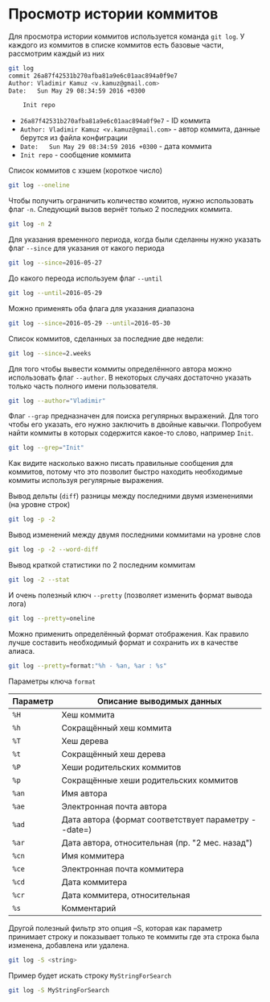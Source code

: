 # Просмотр истории коммитов

Для просмотра истории коммитов используется команда `git log`. У каждого из коммитов в списке коммитов есть базовые части, рассмотрим каждый из них

```bash
git log
commit 26a87f42531b270afba81a9e6c01aac894a0f9e7
Author: Vladimir Kamuz <v.kamuz@gmail.com>
Date:   Sun May 29 08:34:59 2016 +0300

    Init repo
```

* `26a87f42531b270afba81a9e6c01aac894a0f9e7` - ID коммита
* `Author: Vladimir Kamuz <v.kamuz@gmail.com>` - автор коммита, данные берутся из файла конфиграции
* `Date:   Sun May 29 08:34:59 2016 +0300` - дата коммита
* `Init repo` - сообщение коммита


Список коммитов с хэшем (короткое число)

```bash
git log --oneline
```

Чтобы получить ограничить количество комитов, нужно использовать флаг `-n`. Следующий вызов вернёт только 2 последних коммита.

```bash
git log -n 2
```

Для указания временного периода, когда были сделанны нужно указать флаг `--since` для указания от какого периода

```bash
git log --since=2016-05-27
```

До какого переода используем флаг `--until`

```bash
git log --until=2016-05-29
```

Можно применять оба флага для указания диапазона

```bash
git log --since=2016-05-29 --until=2016-05-30
```

Список коммитов, сделанных за последние две недели:

```bash
git log --since=2.weeks
```

Для того чтобы вывести коммиты определённого автора можно использовать флаг `--author`. В некоторых случаях достаточно указать только часть полного имени пользователя.

```bash
git log --author="Vladimir"
```

Флаг `--grap` предназначен для поиска регулярных выражений. Для того чтобы его указать, его нужно заключить в двойные кавычки. Попробуем найти коммиты в которых содержится какое-то слово, например `Init`.

```bash
git log --grep="Init"
```

Как видите насколько важно писать правильные сообщения для коммитов, потому что это позволит быстро находить необходимые коммиты используя регулярные выражения.

Вывод дельты (`diff`) разницы между последними двумя изменениями (на уровне строк)

```bash
git log -p -2
```

Вывод изменений между двумя последними коммитами на уровне слов

```bash
git log -p -2 --word-diff
```

Вывод краткой статистики по 2 последним коммитам

```bash
git log -2 --stat
```

И очень полезный ключ `--pretty` (позволяет изменить формат вывода лога)

```bash
git log --pretty=oneline
```

Можно применить определённый формат отображения. Как правило лучше составить необходимый формат и сохранить их в качестве алиаса.

```bash
git log --pretty=format:"%h - %an, %ar : %s"
```

Параметры ключа `format`

Параметр | Описание выводимых данных
---------|--------------------------
`%H`     | Хеш коммита
`%h`     | Сокращённый хеш коммита
`%T`     | Хеш дерева
`%t`     | Сокращённый хеш дерева
`%P`     | Хеши родительских коммитов
`%p`     | Сокращённые хеши родительских коммитов
`%an`    | Имя автора
`%ae`    | Электронная почта автора
`%ad`    | Дата автора (формат соответствует параметру --date=)
`%ar`    | Дата автора, относительная (пр. "2 мес. назад")
`%cn`    | Имя коммитера
`%ce`    | Электронная почта коммитера
`%cd`    | Дата коммитера
`%cr`    | Дата коммитера, относительная
`%s`     | Комментарий

Другой полезный фильтр это опция –S, которая как параметр принимает строку и показывает только те коммиты где эта строка была изменена, добавлена или удалена.

```bash
git log -S <string>
```

Пример будет искать строку `MyStringForSearch`

```bash
git log -S MyStringForSearch
```